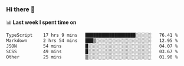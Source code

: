 ### Hi there 👋

<!--
**DBvc/DBvc** is a ✨ _special_ ✨ repository because its `README.md` (this file) appears on your GitHub profile.

Here are some ideas to get you started:

- 🔭 I’m currently working on ...
- 🌱 I’m currently learning ...
- 👯 I’m looking to collaborate on ...
- 🤔 I’m looking for help with ...
- 💬 Ask me about ...
- 📫 How to reach me: ...
- 😄 Pronouns: ...
- ⚡ Fun fact: ...
-->

📊 **Last week I spent time on**
<!--START_SECTION:waka-->

```txt
TypeScript    17 hrs 9 mins   ███████████████████░░░░░░   76.41 %
Markdown      2 hrs 54 mins   ███▒░░░░░░░░░░░░░░░░░░░░░   12.95 %
JSON          54 mins         █░░░░░░░░░░░░░░░░░░░░░░░░   04.07 %
SCSS          49 mins         █░░░░░░░░░░░░░░░░░░░░░░░░   03.67 %
Other         25 mins         ▒░░░░░░░░░░░░░░░░░░░░░░░░   01.90 %
```

<!--END_SECTION:waka-->
